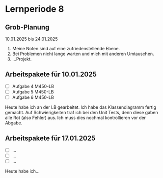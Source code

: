 # Lernperiode 8

## Grob-Planung

10.01.2025 bis 24.01.2025

1. Meine Noten sind auf eine zufriedenstellende Ebene.
2. Bei Problemen nicht lange warten und mich mit anderen Umtauschen.
3. ...Projekt.

## Arbeitspakete für 10.01.2025

- [ ] Aufgabe 4 M450-LB
- [ ] Aufgabe 5 M450-LB
- [ ] Aufgabe 6 M450-LB

Heute habe ich an der LB gearbeitet. Ich habe das Klassendiagramm fertig gemacht. Auf Schwierigkeiten traf ich bei den Unit Tests, denn diese gaben alle Rot (also Fehler) aus. Ich muss dies nochmal kontrollieren vor der Abgabe.

## Arbeitspakete für 17.01.2025

- [ ] ...
- [ ] ...
- [ ] ...

Heute habe ich...
